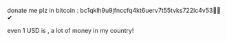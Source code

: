  donate me plz in bitcoin : bc1qklh9u9jfnccfq4kt6uerv7t55tvks722lc4v53🎁😊✔
 
 even 1 USD is , a lot of money in my country!
